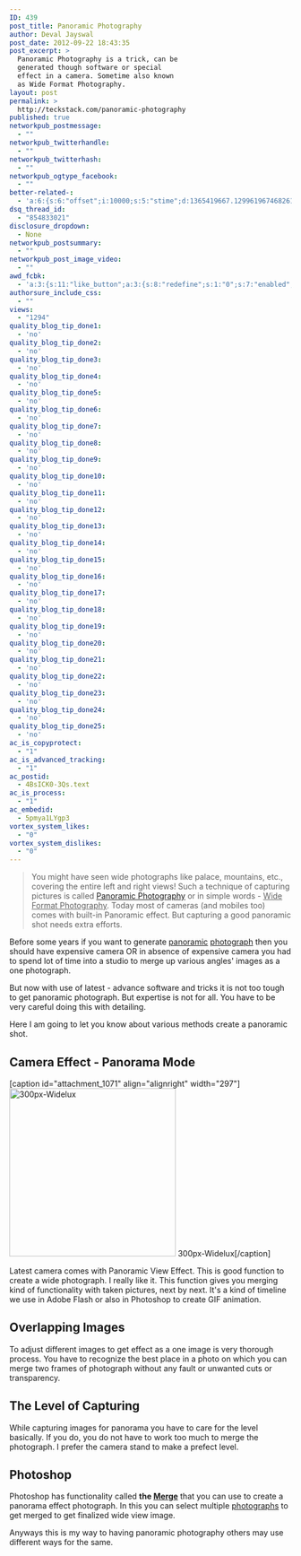 ```yaml
---
ID: 439
post_title: Panoramic Photography
author: Deval Jayswal
post_date: 2012-09-22 18:43:35
post_excerpt: >
  Panoramic Photography is a trick, can be
  generated though software or special
  effect in a camera. Sometime also known
  as Wide Format Photography.
layout: post
permalink: >
  http://teckstack.com/panoramic-photography
published: true
networkpub_postmessage:
  - ""
networkpub_twitterhandle:
  - ""
networkpub_twitterhash:
  - ""
networkpub_ogtype_facebook:
  - ""
better-related-:
  - 'a:6:{s:6:"offset";i:10000;s:5:"stime";d:1365419667.12996196746826171875;s:7:"queries";i:14;i:439;a:41:{i:1590;d:204.871246337890625;i:1519;d:205.235015869140625;i:1352;d:81.9350433349609375;i:1323;d:162.189178466796875;i:206;d:183.1754302978515625;i:1197;d:205.211273193359375;i:1104;d:62.844913482666015625;i:970;d:201.523162841796875;i:937;d:220.5985260009765625;i:912;d:184.763885498046875;i:893;d:213.204618013822113198330043815076351165771484375;i:874;d:11.6816864013671875;i:846;d:208.70355224609375;i:792;d:202.183484590970550698330043815076351165771484375;i:774;d:206.9541168212890625;i:731;d:188.339599609375;i:638;d:199.0414886474609375;i:641;d:148.715589083158050698330043815076351165771484375;i:401;d:161.5341949462890625;i:340;d:205.7518157958984375;i:200;d:193.55303485576922639666008763015270233154296875;i:263;d:50.650577545166015625;i:256;d:74.82796478271484375;i:240;d:57.450344085693359375;i:220;d:64.019317626953125;i:193;d:88.281598604642425698330043815076351165771484375;i:181;d:56.8117828369140625;i:165;d:33.23033905029296875;i:154;d:13.4851360321044921875;i:146;d:42.6361083984375;i:141;d:63.983875274658203125;i:134;d:31.3101291656494140625;i:126;d:36.556156158447265625;i:111;d:10.3048305511474609375;i:99;d:6.15118503570556640625;i:88;d:42.085305727445160073330043815076351165771484375;i:82;d:27.745255983792819876043722615577280521392822265625;i:78;d:12.02031707763671875;i:48;d:30.4442593501164395775049342773854732513427734375;i:42;d:0.661465108394622802734375;i:24;d:68.09131622314453125;}s:5:"etime";d:1365419667.1809880733489990234375;s:5:"ctime";i:1365419667;}'
dsq_thread_id:
  - "854833021"
disclosure_dropdown:
  - None
networkpub_postsummary:
  - ""
networkpub_post_image_video:
  - ""
awd_fcbk:
  - 'a:3:{s:11:"like_button";a:3:{s:8:"redefine";s:1:"0";s:7:"enabled";s:1:"0";s:5:"place";s:3:"top";}s:7:"awd_ogp";a:16:{s:2:"id";s:0:"";s:12:"object_title";s:0:"";s:6:"locale";s:5:"en_US";s:10:"determiner";s:4:"auto";s:5:"title";s:7:"%TITLE%";s:4:"type";s:7:"article";s:11:"custom_type";s:10:"teckstack:";s:11:"description";s:13:"%DESCRIPTION%";s:9:"site_name";s:12:"%BLOG_TITLE%";s:3:"url";s:5:"%URL%";s:27:"auto_load_images_attachment";s:1:"0";s:6:"images";a:1:{i:0;s:0:"";}s:27:"auto_load_videos_attachment";s:1:"0";s:6:"videos";a:1:{i:0;s:0:"";}s:27:"auto_load_audios_attachment";s:1:"0";s:6:"audios";a:1:{i:0;s:0:"";}}s:30:"_nonce_options_save_ogp_object";s:10:"89f594fc89";}'
authorsure_include_css:
  - ""
views:
  - "1294"
quality_blog_tip_done1:
  - 'no'
quality_blog_tip_done2:
  - 'no'
quality_blog_tip_done3:
  - 'no'
quality_blog_tip_done4:
  - 'no'
quality_blog_tip_done5:
  - 'no'
quality_blog_tip_done6:
  - 'no'
quality_blog_tip_done7:
  - 'no'
quality_blog_tip_done8:
  - 'no'
quality_blog_tip_done9:
  - 'no'
quality_blog_tip_done10:
  - 'no'
quality_blog_tip_done11:
  - 'no'
quality_blog_tip_done12:
  - 'no'
quality_blog_tip_done13:
  - 'no'
quality_blog_tip_done14:
  - 'no'
quality_blog_tip_done15:
  - 'no'
quality_blog_tip_done16:
  - 'no'
quality_blog_tip_done17:
  - 'no'
quality_blog_tip_done18:
  - 'no'
quality_blog_tip_done19:
  - 'no'
quality_blog_tip_done20:
  - 'no'
quality_blog_tip_done21:
  - 'no'
quality_blog_tip_done22:
  - 'no'
quality_blog_tip_done23:
  - 'no'
quality_blog_tip_done24:
  - 'no'
quality_blog_tip_done25:
  - 'no'
ac_is_copyprotect:
  - "1"
ac_is_advanced_tracking:
  - "1"
ac_postid:
  - 4BsICK0-3Qs.text
ac_is_process:
  - "1"
ac_embedid:
  - 5pmya1LYgp3
vortex_system_likes:
  - "0"
vortex_system_dislikes:
  - "0"
---
```

<blockquote>You might have seen wide photographs like palace, mountains, etc., covering the entire left and right views! Such a technique of capturing pictures is called <a title="Panoramic Photography" href="http://teckstack.com/panoramic-photography">Panoramic Photography</a> or in simple words - <span style="text-decoration: underline;">Wide Format Photography</span>. Today most of cameras (and mobiles too) comes with built-in Panoramic effect. But capturing a good panoramic shot needs extra efforts.</blockquote>

Before some years if you want to generate <a class="zem_slink" title="Panorama" href="http://en.wikipedia.org/wiki/Panorama" target="_blank" rel="wikipedia">panoramic</a> <a class="zem_slink" title="Photograph" href="http://en.wikipedia.org/wiki/Photograph" target="_blank" rel="wikipedia">photograph</a> then you should have expensive camera OR in absence of expensive camera you had to spend lot of time into a studio to merge up various angles' images as a one photograph.

But now with use of latest - advance software and tricks it is not too tough to get panoramic photograph. But expertise is not for all. You have to be very careful doing this with detailing.

Here I am going to let you know about various methods create a panoramic shot.

<h2>Camera Effect - Panorama Mode</h2>

[caption id="attachment_1071" align="alignright" width="297"]<img class="wp-image-1071 size-thumbnail" src="http://teckstack.com/tsdir/wp-content/uploads/2013/01/300px-Widelux-297x300.jpg" alt="300px-Widelux" width="297" height="300" /> 300px-Widelux[/caption]

Latest camera comes with Panoramic View Effect. This is good function to create a wide photograph. I really like it. This function gives you merging kind of functionality with taken pictures, next by next. It's a kind of timeline we use in Adobe Flash or also in Photoshop to create GIF animation.

<h2>Overlapping Images</h2>

To adjust different images to get effect as a one image is very thorough process. You have to recognize the best place in a photo on which you can merge two frames of photograph without any fault or unwanted cuts or transparency.

<h2>The Level of Capturing</h2>

While capturing images for panorama you have to care for the level basically. If you do, you do not have to work too much to merge the photograph. I prefer the camera stand to make a prefect level.

<h2>Photoshop</h2>

Photoshop has functionality called <strong>the <a class="zem_slink" title="Merge Records" href="http://www.mergerecords.com" target="_blank" rel="homepage">Merge</a></strong> that you can use to create a panorama effect photograph. In this you can select multiple <a class="zem_slink" title="Photograph" href="http://en.wikipedia.org/wiki/Photograph" target="_blank" rel="wikipedia">photographs</a> to get merged to get finalized wide view image.

Anyways this is my way to having panoramic photography others may use different ways for the same.

<div class="zemanta-pixie" style="margin-top: 10px; height: 15px;"><img class="zemanta-pixie-img" style="border: none; float: right;" src="http://img.zemanta.com/pixy.gif?x-id=c87d0e1c-5d4c-42e9-870e-59af9a1caf9f" alt="" /></div>